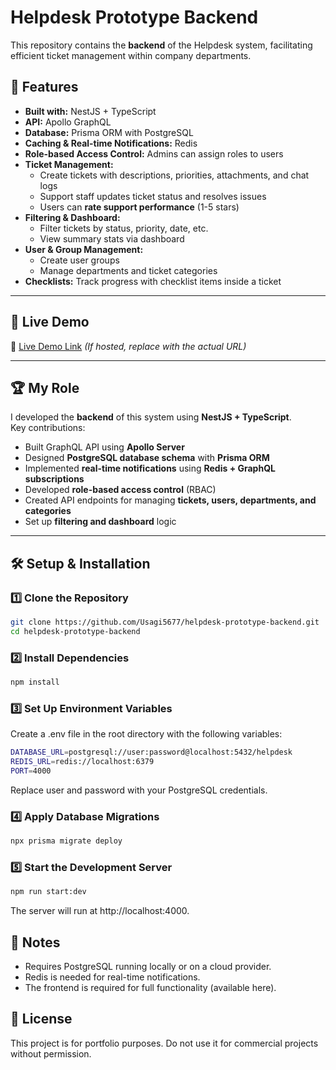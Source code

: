 # Helpdesk Prototype Backend

This repository contains the **backend** of the Helpdesk system, facilitating efficient ticket management within company departments.

## 🚀 Features

- **Built with:** NestJS + TypeScript
- **API:** Apollo GraphQL
- **Database:** Prisma ORM with PostgreSQL
- **Caching & Real-time Notifications:** Redis
- **Role-based Access Control:** Admins can assign roles to users
- **Ticket Management:**
  - Create tickets with descriptions, priorities, attachments, and chat logs
  - Support staff updates ticket status and resolves issues
  - Users can **rate support performance** (1-5 stars)
- **Filtering & Dashboard:**
  - Filter tickets by status, priority, date, etc.
  - View summary stats via dashboard
- **User & Group Management:**
  - Create user groups
  - Manage departments and ticket categories
- **Checklists:** Track progress with checklist items inside a ticket

---

## 🎯 Live Demo  
🔗 [Live Demo Link](#) _(If hosted, replace with the actual URL)_

---

## 🏆 My Role  

I developed the **backend** of this system using **NestJS + TypeScript**.  
Key contributions:
- Built GraphQL API using **Apollo Server**
- Designed **PostgreSQL database schema** with **Prisma ORM**
- Implemented **real-time notifications** using **Redis + GraphQL subscriptions**
- Developed **role-based access control** (RBAC)
- Created API endpoints for managing **tickets, users, departments, and categories**
- Set up **filtering and dashboard** logic

---

## 🛠 Setup & Installation

### **1️⃣ Clone the Repository**

```sh
git clone https://github.com/Usagi5677/helpdesk-prototype-backend.git
cd helpdesk-prototype-backend
```

### **2️⃣ Install Dependencies**
```sh
npm install
```

### **3️⃣ Set Up Environment Variables**

Create a .env file in the root directory with the following variables:
```sh
DATABASE_URL=postgresql://user:password@localhost:5432/helpdesk
REDIS_URL=redis://localhost:6379
PORT=4000
```
Replace user and password with your PostgreSQL credentials.

### **4️⃣ Apply Database Migrations**
```sh
npx prisma migrate deploy
```
### **5️⃣ Start the Development Server**
```sh
npm run start:dev
```
The server will run at http://localhost:4000.


## 📌 Notes

- Requires PostgreSQL running locally or on a cloud provider.
- Redis is needed for real-time notifications.
- The frontend is required for full functionality (available here).

## 📄 License

This project is for portfolio purposes. Do not use it for commercial projects without permission.
